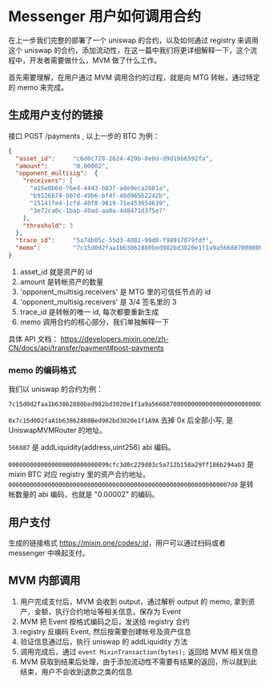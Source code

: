# Messenger 用户如何调用合约

在上一步我们完整的部署了一个 uniswap 的合约，以及如何通过 registry 来调用这个 uniswap 的合约，添加流动性，在这一篇中我们将更详细解释一下，这个流程中，开发者需要做什么，MVM 做了什么工作。

首先需要理解，在用户通过 MVM 调用合约的过程，就是向 MTG 转帐，通过特定的 memo 来完成。

## 生成用户支付的链接

接口 POST /payments , 以上一步的 BTC 为例：

```json
{
  "asset_id":     "c6d0c728-2624-429b-8e0d-d9d19b6592fa",
  "amount":       "0.00002",
  "opponent_multisig":  {
    "receivers": [
      "a15e0b6d-76ed-4443-b83f-ade9eca2681a",
      "b9126674-b07d-49b6-bf4f-48d965b2242b",
      "15141fe4-1cfd-40f8-9819-71e453054639",
      "3e72ca0c-1bab-49ad-aa0a-4d8471d375e7"
    ],
    "threshold": 3
  },
  "trace_id":     "5a74b05c-55d3-4081-99d0-f98917079fdf",
  "memo":         "7c15d0d2faa1b63862880bed982bd3020e1f1a9a5668870000000000000000000000000099cfc3d0c229d03c5a712b158a29ff186b294ab300000000000000000000000000000000000000000000000000000000000007d0",
}
```

1. asset_id 就是资产的 id
2. amount 是转帐资产的数量
3. 'opponent_multisig.receivers' 是 MTG 里的可信任节点的 id
4. 'opponent_multisig.receivers' 是 3/4 签名里的 3
5. trace_id 是转帐的唯一 id, 每次都要重新生成
6. memo 调用合约的核心部分，我们单独解释一下

具体 API 文档： <https://developers.mixin.one/zh-CN/docs/api/transfer/payment#post-payments>

### memo 的编码格式

我们以 uniswap 的合约为例：

```text
7c15d0d2faa1b63862880bed982bd3020e1f1a9a5668870000000000000000000000000099cfc3d0c229d03c5a712b158a29ff186b294ab300000000000000000000000000000000000000000000000000000000000007d0
```

`0x7c15d0D2faA1b63862880Bed982bd3020e1f1A9A` 去掉 0x 后全部小写, 是 UniswapMVMRouter 的地址。

`566887` 是 addLiquidity(address,uint256) abi 编码。

`0000000000000000000000000099cfc3d0c229d03c5a712b158a29ff186b294ab3` 是 mixin BTC 对应 registry 里的资产合约地址。
`00000000000000000000000000000000000000000000000000000000000007d0` 是转帐数量的 abi 编码，也就是 "0.00002" 的编码。

## 用户支付

生成的链接格式 <https://mixin.one/codes/:id>，用户可以通过扫码或者 messenger 中唤起支付。

## MVM 内部调用

1. 用户完成支付后，MVM 会收到 output，通过解析 output 的 memo, 拿到资产，金额，执行合约地址等相关信息，保存为 Event
2. MVM 把 Event 按格式编码之后，发送给 registry 合约
3. registry 反编码 Event, 然后按需要创建帐号及资产信息
4. 验证信息通过后，执行 uniswap 的 addLiquidity 方法
5. 调用完成后，通过 `event MixinTransaction(bytes);`  返回给 MVM 相关信息
6. MVM 获取到结果后处理，由于添加流动性不需要有结果的返回，所以就到此结束，用户不会收到退款之类的信息
